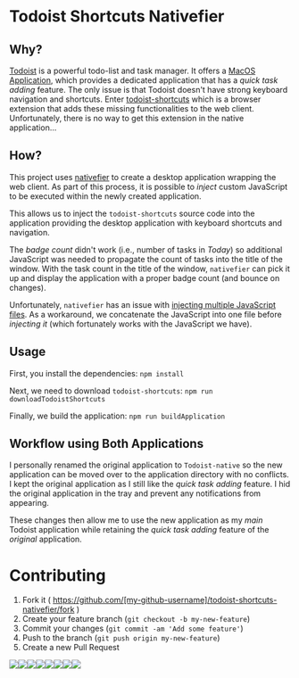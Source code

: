 # Todoist Shortcuts Nativefier

## Why?

[Todoist](https://todoist.com) is a powerful todo-list and task manager. It offers a [MacOS Application](https://itunes.apple.com/ca/app/todoist-organize-your-life/id585829637), which provides a dedicated application that has a _quick task adding_ feature. The only issue is that Todoist doesn't have strong keyboard navigation and shortcuts. Enter [todoist-shortcuts](https://github.com/mgsloan/todoist-shortcuts) which is a browser extension that adds these missing functionalities to the web client. Unfortunately, there is no way to get this extension in the native application...

## How?

This project uses [nativefier](https://github.com/jiahaog/nativefier) to create a desktop application wrapping the web client. As part of this process, it is possible to _inject_ custom JavaScript to be executed within the newly created application.

This allows us to inject the `todoist-shortcuts` source code into the application providing the desktop application with keyboard shortcuts and navigation.

The _badge count_ didn't work (i.e., number of tasks in _Today_) so additional JavaScript was needed to propagate the count of tasks into the title of the window. With the task count in the title of the window, `nativefier` can pick it up and display the application with a proper badge count (and bounce on changes).

Unfortunately, `nativefier` has an issue with [injecting multiple JavaScript files](https://github.com/jiahaog/nativefier/issues/458). As a workaround, we concatenate the JavaScript into one file before _injecting it_ (which fortunately works with the JavaScript we have).

## Usage

First, you install the dependencies:
`npm install`

Next, we need to download `todoist-shortcuts`:
`npm run downloadTodoistShortcuts`

Finally, we build the application:
`npm run buildApplication`

## Workflow using Both Applications

I personally renamed the original application to `Todoist-native` so the new application can be moved over to the application directory with no conflicts. I kept the original application as I still like the _quick task adding_ feature. I hid the original application in the tray and prevent any notifications from appearing.

These changes then allow me to use the new application as my _main_ Todoist application while retaining the _quick task adding_ feature of the _original_ application.

# Contributing

1. Fork it ( https://github.com/[my-github-username]/todoist-shortcuts-nativefier/fork )
2. Create your feature branch (`git checkout -b my-new-feature`)
3. Commit your changes (`git commit -am 'Add some feature'`)
4. Push to the branch (`git push origin my-new-feature`)
5. Create a new Pull Request

[![](https://sourcerer.io/fame/kevinjalbert/kevinjalbert/todoist-shortcuts-nativefier/images/0)](https://sourcerer.io/fame/kevinjalbert/kevinjalbert/todoist-shortcuts-nativefier/links/0)[![](https://sourcerer.io/fame/kevinjalbert/kevinjalbert/todoist-shortcuts-nativefier/images/1)](https://sourcerer.io/fame/kevinjalbert/kevinjalbert/todoist-shortcuts-nativefier/links/1)[![](https://sourcerer.io/fame/kevinjalbert/kevinjalbert/todoist-shortcuts-nativefier/images/2)](https://sourcerer.io/fame/kevinjalbert/kevinjalbert/todoist-shortcuts-nativefier/links/2)[![](https://sourcerer.io/fame/kevinjalbert/kevinjalbert/todoist-shortcuts-nativefier/images/3)](https://sourcerer.io/fame/kevinjalbert/kevinjalbert/todoist-shortcuts-nativefier/links/3)[![](https://sourcerer.io/fame/kevinjalbert/kevinjalbert/todoist-shortcuts-nativefier/images/4)](https://sourcerer.io/fame/kevinjalbert/kevinjalbert/todoist-shortcuts-nativefier/links/4)[![](https://sourcerer.io/fame/kevinjalbert/kevinjalbert/todoist-shortcuts-nativefier/images/5)](https://sourcerer.io/fame/kevinjalbert/kevinjalbert/todoist-shortcuts-nativefier/links/5)[![](https://sourcerer.io/fame/kevinjalbert/kevinjalbert/todoist-shortcuts-nativefier/images/6)](https://sourcerer.io/fame/kevinjalbert/kevinjalbert/todoist-shortcuts-nativefier/links/6)[![](https://sourcerer.io/fame/kevinjalbert/kevinjalbert/todoist-shortcuts-nativefier/images/7)](https://sourcerer.io/fame/kevinjalbert/kevinjalbert/todoist-shortcuts-nativefier/links/7)
